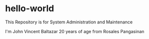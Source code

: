 # hello-world
This Repository is for System Administration and Maintenance

I'm John Vincent Baltazar 20 years of age from Rosales Pangasinan
